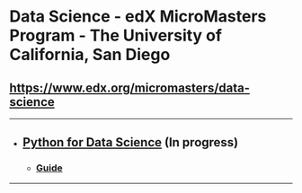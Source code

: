 # Data Science - edX MicroMasters Program - The University of California, San Diego
https://www.edx.org/micromasters/data-science
------------------------------------------------------------------------
------------------------------------------------------------------------
* ## [Python for Data Science]() **(In progress)**
  * ### [Guide](https://www.edx.org/course/python-for-data-science)
------------------------------------------------------------------------
